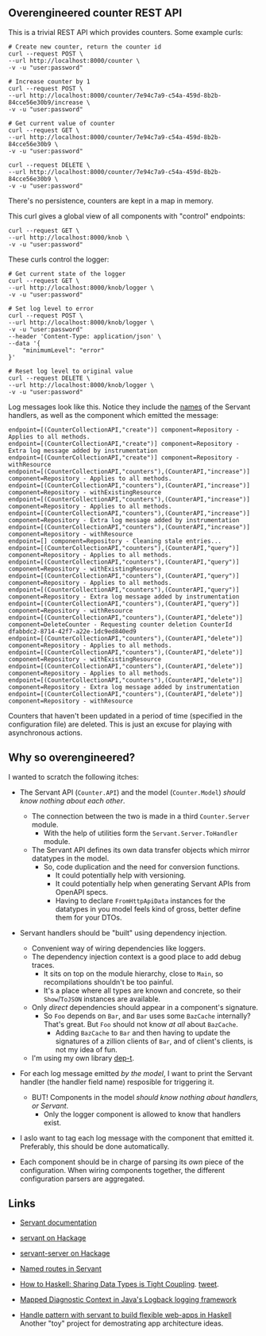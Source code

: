 Overengineered counter REST API
-------------------------------

This is a trivial REST API which provides counters. Some example curls:

    # Create new counter, return the counter id
    curl --request POST \
    --url http://localhost:8000/counter \
    -v -u "user:password"

    # Increase counter by 1
    curl --request POST \
    --url http://localhost:8000/counter/7e94c7a9-c54a-459d-8b2b-84cce56e30b9/increase \
    -v -u "user:password"

    # Get current value of counter
    curl --request GET \
    --url http://localhost:8000/counter/7e94c7a9-c54a-459d-8b2b-84cce56e30b9 \
    -v -u "user:password"

    curl --request DELETE \
    --url http://localhost:8000/counter/7e94c7a9-c54a-459d-8b2b-84cce56e30b9 \
    -v -u "user:password"

There's no persistence, counters are kept in a map in memory.

This curl gives a global view of all components with "control" endpoints:

    curl --request GET \
    --url http://localhost:8000/knob \
    -v -u "user:password"

These curls control the logger:

    # Get current state of the logger
    curl --request GET \
    --url http://localhost:8000/knob/logger \
    -v -u "user:password"

    # Set log level to error
    curl --request POST \
    --url http://localhost:8000/knob/logger \
    -v -u "user:password"
    --header 'Content-Type: application/json' \
    --data '{
        "minimumLevel": "error"
    }'

    # Reset log level to original value
    curl --request DELETE \
    --url http://localhost:8000/knob/logger \
    -v -u "user:password"

Log messages look like this. Notice they include the [names](https://www.tweag.io/blog/2022-02-24-named-routes/) of the Servant handlers, as well as the component which emitted the message:

    endpoint=[(CounterCollectionAPI,"create")] component=Repository - Applies to all methods.
    endpoint=[(CounterCollectionAPI,"create")] component=Repository - Extra log message added by instrumentation
    endpoint=[(CounterCollectionAPI,"create")] component=Repository - withResource
    endpoint=[(CounterCollectionAPI,"counters"),(CounterAPI,"increase")] component=Repository - Applies to all methods.
    endpoint=[(CounterCollectionAPI,"counters"),(CounterAPI,"increase")] component=Repository - withExistingResource
    endpoint=[(CounterCollectionAPI,"counters"),(CounterAPI,"increase")] component=Repository - Applies to all methods.
    endpoint=[(CounterCollectionAPI,"counters"),(CounterAPI,"increase")] component=Repository - Extra log message added by instrumentation
    endpoint=[(CounterCollectionAPI,"counters"),(CounterAPI,"increase")] component=Repository - withResource
    endpoint=[] component=Repository - Cleaning stale entries...
    endpoint=[(CounterCollectionAPI,"counters"),(CounterAPI,"query")] component=Repository - Applies to all methods.
    endpoint=[(CounterCollectionAPI,"counters"),(CounterAPI,"query")] component=Repository - withExistingResource
    endpoint=[(CounterCollectionAPI,"counters"),(CounterAPI,"query")] component=Repository - Applies to all methods.
    endpoint=[(CounterCollectionAPI,"counters"),(CounterAPI,"query")] component=Repository - Extra log message added by instrumentation
    endpoint=[(CounterCollectionAPI,"counters"),(CounterAPI,"query")] component=Repository - withResource
    endpoint=[(CounterCollectionAPI,"counters"),(CounterAPI,"delete")] component=DeleteCounter - Requesting counter deletion CounterId dfabbdc2-8714-42f7-a22e-1dc9ed840ed9
    endpoint=[(CounterCollectionAPI,"counters"),(CounterAPI,"delete")] component=Repository - Applies to all methods.
    endpoint=[(CounterCollectionAPI,"counters"),(CounterAPI,"delete")] component=Repository - withExistingResource
    endpoint=[(CounterCollectionAPI,"counters"),(CounterAPI,"delete")] component=Repository - Applies to all methods.
    endpoint=[(CounterCollectionAPI,"counters"),(CounterAPI,"delete")] component=Repository - Extra log message added by instrumentation
    endpoint=[(CounterCollectionAPI,"counters"),(CounterAPI,"delete")] component=Repository - withResource

Counters that haven't been updated in a period of time (specified in the
configuration file) are deleted. This is just an excuse for playing with
asynchronous actions.

Why so overengineered?
----------------------

I wanted to scratch the following itches:

- The Servant API (`Counter.API`) and the model (`Counter.Model`) *should know nothing about each other*. 
    - The connection between the two is made in a third `Counter.Server` module.
        - With the help of utilities form the `Servant.Server.ToHandler` module.
    - The Servant API defines its own data transfer objects which mirror datatypes in the model.
        - So, code duplication and the need for conversion functions.
            - It could potentially help with versioning.
            - It could potentially help when generating Servant APIs from OpenAPI specs.
            - Having to declare `FromHttpApiData` instances for the datatypes in you model feels kind of gross, better define them for your DTOs.

- Servant handlers should be "built" using dependency injection.
    - Convenient way of wiring dependencies like loggers.
    - The dependency injection context is a good place to add debug traces.
        - It sits on top on the module hierarchy, close to `Main`, so recompilations shouldn't be too painful.
        - It's a place where all types are known and concrete, so their `Show`/`ToJSON` instances are available.
    - Only *direct* dependencies should appear in a component's signature.
        - So `Foo` depends on `Bar`, and `Bar` uses some `BazCache` internally? That's great. But `Foo` should not know *at all* about `BazCache`.
            - Adding `BazCache` to `Bar` and then having to update the signatures of a zillion clients of `Bar`, and of client's clients, is not my idea of fun.
    - I'm using my own library [dep-t](https://hackage.haskell.org/package/dep-t).

- For each log message emitted *by the model*, I want to print the Servant handler (the handler field name) resposible for triggering it.
    - BUT! Components in the model *should know nothing about handlers, or Servant*. 
        - Only the logger component is allowed to know that handlers exist.

- I aslo want to tag each log message with the component that emitted it.
Preferably, this should be done automatically.

- Each component should be in charge of parsing its *own* piece of the
configuration. When wiring components together, the different configuration
parsers are aggregated.

Links
-----

- [Servant documentation](https://docs.servant.dev/en/stable/)
- [servant on Hackage](https://hackage.haskell.org/package/servant)
- [servant-server on Hackage](https://hackage.haskell.org/package/servant-server)
- [Named routes in Servant](https://www.tweag.io/blog/2022-02-24-named-routes/)

- [How to Haskell: Sharing Data Types is Tight Coupling](https://leapyear.io/resources/blog-posts/how-to-haskell-sharing-data-types-is-tight-coupling/). [tweet](https://twitter.com/DiazCarrete/status/1570487241755197440).

- [Mapped Diagnostic Context in Java's Logback logging framework](https://logback.qos.ch/manual/mdc.html)

- [Handle pattern with servant to build flexible web-apps in Haskell](https://www.reddit.com/r/haskell/comments/z13xvj/tutorial_handle_pattern_with_servant_to_build/) Another "toy" project for demostrating app architecture ideas.

